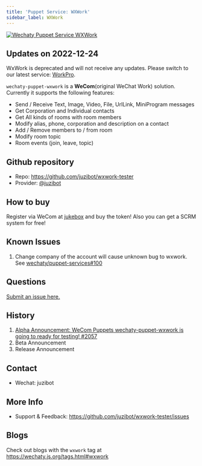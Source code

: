```yaml
---
title: 'Puppet Service: WXWork'
sidebar_label: WXWork
---
```


[![Wechaty Puppet Service WXWork](https://img.shields.io/badge/Service-WXWork-blue)](wxwork.md)

## Updates on 2022-12-24

WxWork is deprecated and will not receive any updates. Please switch to our latest service: [WorkPro](https://wechaty.js.org/docs/puppet-services/workpro).

```wechaty-puppet-wxwork``` is a **WeCom**(original WeChat Work) solution. Currently it supports the following features:

- Send / Receive Text, Image, Video, File, UrlLink, MiniProgram messages
- Get Corporation and Individual contacts
- Get All kinds of rooms with room members
- Modify alias, phone, corporation and description on a contact
- Add / Remove members to / from room
- Modify room topic
- Room events (join, leave, topic)

## Github repository

- Repo: <https://github.com/juzibot/wxwork-tester>
- Provider: [@juzibot](https://github.com/juzibot)

## How to buy

Register via WeCom at [jukebox](https://qiwei.juzibot.com/user/login?isWechaty=true) and buy the token! Also you can get a SCRM system for free!

## Known Issues

1. Change company of the account will cause unknown bug to wxwork. See [wechaty/puppet-services#100](https://github.com/wechaty/puppet-services/issues/100#issuecomment-803709545)

## Questions

[Submit an issue here.](https://github.com/wechaty/puppet-supports/issues/new?assignees=su-chang%2Chcfw007&labels=workpro&template=workpro.md&title=WXWork%3A+)

## History

1. [Alpha Announcement: WeCom Puppets wechaty-puppet-wxwork is going to ready for testing! #2057](https://github.com/wechaty/wechaty/issues/2057)
1. Beta Announcement
1. Release Announcement

## Contact

- Wechat: juzibot

## More Info

- Support & Feedback: <https://github.com/juzibot/wxwork-tester/issues>

## Blogs

Check out blogs with the `wxwork` tag at <https://wechaty.js.org/tags.html#wxwork>
